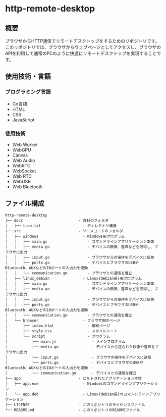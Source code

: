 # http-remote-desktop

## 概要
ブラウザからHTTP通信でリモートデスクトップをするためのリポジトリです。
このリポジトリでは、ブラウザからウェブページとしてアクセスし、ブラウザのAPIを利用して通常のPCのように快適にリモートデスクトップを実現することです。

## 使用技術・言語

### プログラミング言語
- Go言語
- HTML
- CSS
- JavaScript

### 使用技術
- Web Worker
- WebGPU
- Canvas
- Web Audio
- WebRTC
- WebSocket
- Web RTC
- WebUSB
- Web Bluetooth

## ファイル構成
```
http-remote-desktop
├── docs                         - 資料のフォルダ
│   ├── tree.txt                   - ディレクトリ構造
├── src                          - ソースコードのフォルダ
│   ├── windows                    - Windows用プログラム
│   │   ├── main.go                  - コマンドラインアプリケーション本体
│   │   ├── media.go                 - デバイスの画面、音声などを取得し、ブラウザに出力
│   │   ├── input.go                 - ブラウザからの操作をデバイスに反映
│   │   ├── ports.go                 - デバイスとブラウザのUSBやBluetooth、AUXなどのIOポートの入出力を連動
│   │   └── communication.go         - ブラウザとの通信を確立
│   ├── linux_debian               - Linux(debian系)用プログラム
│   │   ├── main.go                  - コマンドラインアプリケーション本体
│   │   ├── media.go                 - デバイスの画面、音声などを取得し、ブラウザに出力
│   │   ├── input.go                 - ブラウザからの操作をデバイスに反映
│   │   ├── ports.go                 - デバイスとブラウザのUSBやBluetooth、AUXなどのIOポートの入出力を連動
│   │   └── communication.go         - ブラウザとの通信を確立
│   └── browser                    - ブラウザ側のページ
│       ├── index.html               - 接続ページ
│       ├── style.css                - スタイルシート
│       └── script                   - プログラム
│           ├── main.js                - メインプログラム
│           ├── media.go               - デバイスから送られた映像や音声をブラウザに出力
│           ├── input.go               - ブラウザの操作をデバイスに送信
│           ├── ports.go               - デバイスとブラウザのUSBやBluetooth、AUXなどのIOポートの入出力を連動
│           └── communication.go       - デバイスとの通信を確立
├── app                          - ビルドされたアプリケーション本体
│   ├── app.exe                    - Windowsのコマンドラインアプリケーション
│   └── app.deb                    - Linux(debian系)のコマンドラインアプリケーション
├── LICENSE                      - このリポジトリのライセンスファイル
└── README.md                    - このリポジトリのREADMEファイル
```
